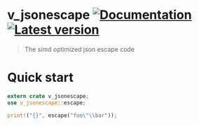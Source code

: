 # v_jsonescape [![Documentation](https://docs.rs/v_jsonescape/badge.svg)](https://docs.rs/v_jsonescape/) [![Latest version](https://img.shields.io/crates/v/v_jsonescape.svg)](https://crates.io/crates/v_jsonescape)
> The simd optimized json escape code
# Quick start
 
```rust
extern crate v_jsonescape;
use v_jsonescape::escape;

print!("{}", escape("foo\"\\bar"));
```
